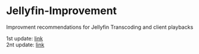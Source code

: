 # Jellyfin-Improvement
Improvment recommendations for Jellyfin Transcoding and client playbacks

1st update: [link](https://github.com/amirrezaes/Jellyfin-Improvement/blob/main/Update%202023-10-29.pdf) <br>
2nt update: [link](https://github.com/amirrezaes/Jellyfin-Improvement/blob/main/2nd%20update%202023-11-06.pdf)
